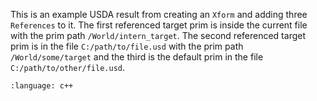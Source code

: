 This is an example USDA result from creating an `Xform` and adding three `References` to it. The first referenced target prim is inside the current file with the prim path `/World/intern_target`. The second referenced target prim is in the file `C:/path/to/file.usd` with the prim path `/World/some/target` and the third is the default prim in the file `C:/path/to/other/file.usd`.
``` {literalinclude} usda.usda
:language: c++
``` 